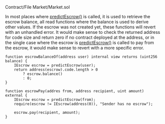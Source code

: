 Contract/File Market/Market.sol

In most places where [predictEscrow()](https://github.com/code-423n4/2022-10-inverse/blob/3e81f0f5908ea99b36e6ab72f13488bbfe622183/src/Market.sol#L292) is called, it is used to retrieve the escrow balance, all read functions where the balance is used to derive other values. If the escrow was not created yet, these functions will revert with an unhandled error. It would make sense to check the returned address for code size and return zero if no contract deployed at the address, or in the single case where the escrow is [predictEscrow()](https://github.com/code-423n4/2022-10-inverse/blob/3e81f0f5908ea99b36e6ab72f13488bbfe622183/src/Market.sol#L292) is called to pay from the escrow, it would make sense to revert with a more specific error.

```solidity
function escrowBalanceOf(address user) internal view returns (uint256 balance) {
	IEscrow escrow = predictEscrow(user);
	return address(escrow).code.length > 0 
		? escrow.balance() 
		: 0;
}

function escrowPay(addres from, address recipient, uint amount) external {
	IEscrow escrow = predictEscrow(from);
	require(escrow != IEscrow(address(0)), "Sender has no escrow");

	escrow.pay(recipient, amount);
}

```
